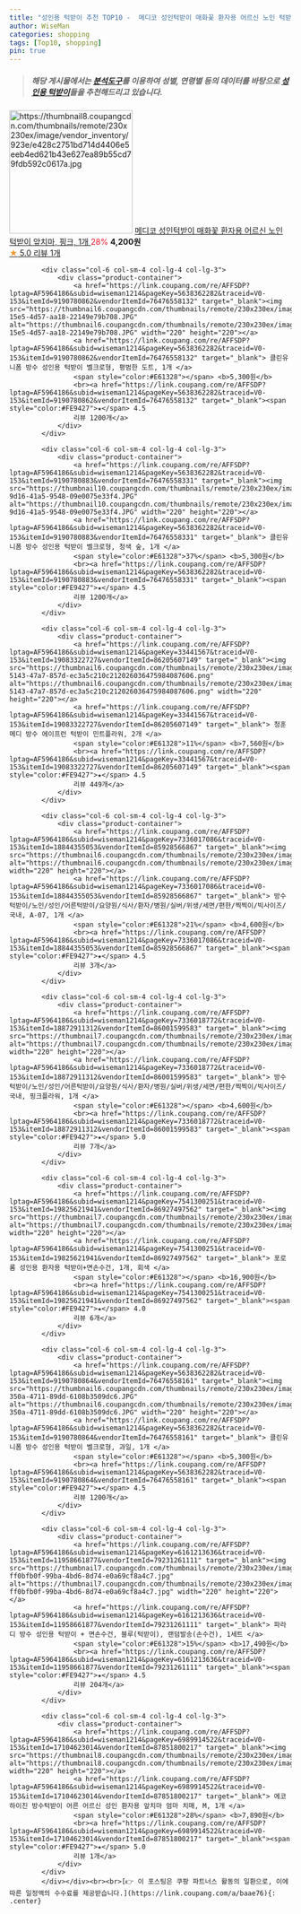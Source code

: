 ```yaml
---
title: "성인용 턱받이 추천 TOP10 -  메디코 성인턱받이 매화꽃 환자용 어르신 노인 턱받이 앞치마, 핑크, 1개 "
author: WiseMan
categories: shopping
tags: [Top10, shopping]
pin: true
---
```


> ##### 해당 게시물에서는 [**분석도구**](https://itemscout.io/)를 이용하여 **성별**, **연령별** 등의 데이터를 바탕으로 [**성인용 턱받이**](https://link.coupang.com/a/baae76)들을 추천해드리고 있습니다.
<div class="container"><div class="row">
            <div class="col-6 col-sm-4 col-lg-4 col-lg-3">
                <div class="product-container">
                    <a href="https://link.coupang.com/re/AFFSDP?lptag=AF5964186&subid=wiseman1214&pageKey=7693302879&traceid=V0-153&itemId=20578738842&vendorItemId=87653902245" target="_blank"><img src="https://thumbnail8.coupangcdn.com/thumbnails/remote/230x230ex/image/vendor_inventory/923e/e428c2751bd714d4406e5eeb4ed621b43e627ea89b55cd79fdb592c0617a.jpg" alt="https://thumbnail8.coupangcdn.com/thumbnails/remote/230x230ex/image/vendor_inventory/923e/e428c2751bd714d4406e5eeb4ed621b43e627ea89b55cd79fdb592c0617a.jpg" width="220" height="220"></a>
                    <a href="https://link.coupang.com/re/AFFSDP?lptag=AF5964186&subid=wiseman1214&pageKey=7693302879&traceid=V0-153&itemId=20578738842&vendorItemId=87653902245" target="_blank"> 메디코 성인턱받이 매화꽃 환자용 어르신 노인 턱받이 앞치마, 핑크, 1개 </a>
                    <span style="color:#E61328">28%</span> <b>4,200원</b>
                    <br><a href="https://link.coupang.com/re/AFFSDP?lptag=AF5964186&subid=wiseman1214&pageKey=7693302879&traceid=V0-153&itemId=20578738842&vendorItemId=87653902245" target="_blank"><span style="color:#FE9427">★</span> 5.0
                    리뷰 1개</a>
                </div>
            </div>
            
            <div class="col-6 col-sm-4 col-lg-4 col-lg-3">
                <div class="product-container">
                    <a href="https://link.coupang.com/re/AFFSDP?lptag=AF5964186&subid=wiseman1214&pageKey=5638362282&traceid=V0-153&itemId=9190780862&vendorItemId=76476558132" target="_blank"><img src="https://thumbnail6.coupangcdn.com/thumbnails/remote/230x230ex/image/retail/images/2021/06/07/17/4/7163d4c0-15e5-4d57-aa18-22149e79b708.JPG" alt="https://thumbnail6.coupangcdn.com/thumbnails/remote/230x230ex/image/retail/images/2021/06/07/17/4/7163d4c0-15e5-4d57-aa18-22149e79b708.JPG" width="220" height="220"></a>
                    <a href="https://link.coupang.com/re/AFFSDP?lptag=AF5964186&subid=wiseman1214&pageKey=5638362282&traceid=V0-153&itemId=9190780862&vendorItemId=76476558132" target="_blank"> 클린유니폼 방수 성인용 턱받이 벨크로형, 평범한 도트, 1개 </a>
                    <span style="color:#E61328"></span> <b>5,300원</b>
                    <br><a href="https://link.coupang.com/re/AFFSDP?lptag=AF5964186&subid=wiseman1214&pageKey=5638362282&traceid=V0-153&itemId=9190780862&vendorItemId=76476558132" target="_blank"><span style="color:#FE9427">★</span> 4.5
                    리뷰 1200개</a>
                </div>
            </div>
            
            <div class="col-6 col-sm-4 col-lg-4 col-lg-3">
                <div class="product-container">
                    <a href="https://link.coupang.com/re/AFFSDP?lptag=AF5964186&subid=wiseman1214&pageKey=5638362282&traceid=V0-153&itemId=9190780883&vendorItemId=76476558331" target="_blank"><img src="https://thumbnail10.coupangcdn.com/thumbnails/remote/230x230ex/image/retail/images/2021/06/07/17/6/914de61c-9d16-41a5-9548-09e0075e33f4.JPG" alt="https://thumbnail10.coupangcdn.com/thumbnails/remote/230x230ex/image/retail/images/2021/06/07/17/6/914de61c-9d16-41a5-9548-09e0075e33f4.JPG" width="220" height="220"></a>
                    <a href="https://link.coupang.com/re/AFFSDP?lptag=AF5964186&subid=wiseman1214&pageKey=5638362282&traceid=V0-153&itemId=9190780883&vendorItemId=76476558331" target="_blank"> 클린유니폼 방수 성인용 턱받이 벨크로형, 청색 숲, 1개 </a>
                    <span style="color:#E61328">37%</span> <b>5,300원</b>
                    <br><a href="https://link.coupang.com/re/AFFSDP?lptag=AF5964186&subid=wiseman1214&pageKey=5638362282&traceid=V0-153&itemId=9190780883&vendorItemId=76476558331" target="_blank"><span style="color:#FE9427">★</span> 4.5
                    리뷰 1200개</a>
                </div>
            </div>
            
            <div class="col-6 col-sm-4 col-lg-4 col-lg-3">
                <div class="product-container">
                    <a href="https://link.coupang.com/re/AFFSDP?lptag=AF5964186&subid=wiseman1214&pageKey=33441567&traceid=V0-153&itemId=19083322727&vendorItemId=86205607149" target="_blank"><img src="https://thumbnail6.coupangcdn.com/thumbnails/remote/230x230ex/image/retail/images/583fa48c-5143-47a7-857d-ec3a5c210c212026036475984087606.png" alt="https://thumbnail6.coupangcdn.com/thumbnails/remote/230x230ex/image/retail/images/583fa48c-5143-47a7-857d-ec3a5c210c212026036475984087606.png" width="220" height="220"></a>
                    <a href="https://link.coupang.com/re/AFFSDP?lptag=AF5964186&subid=wiseman1214&pageKey=33441567&traceid=V0-153&itemId=19083322727&vendorItemId=86205607149" target="_blank"> 청훈메디 방수 에이프런 턱받이 민트플라워, 2개 </a>
                    <span style="color:#E61328">11%</span> <b>7,560원</b>
                    <br><a href="https://link.coupang.com/re/AFFSDP?lptag=AF5964186&subid=wiseman1214&pageKey=33441567&traceid=V0-153&itemId=19083322727&vendorItemId=86205607149" target="_blank"><span style="color:#FE9427">★</span> 4.5
                    리뷰 449개</a>
                </div>
            </div>
            
            <div class="col-6 col-sm-4 col-lg-4 col-lg-3">
                <div class="product-container">
                    <a href="https://link.coupang.com/re/AFFSDP?lptag=AF5964186&subid=wiseman1214&pageKey=7336017086&traceid=V0-153&itemId=18844355053&vendorItemId=85928566867" target="_blank"><img src="https://thumbnail6.coupangcdn.com/thumbnails/remote/230x230ex/image/vendor_inventory/227b/9e3e556ce316f652216795cea06ac3572a214c5e0de26c0ebca5105b2955.jpg" alt="https://thumbnail6.coupangcdn.com/thumbnails/remote/230x230ex/image/vendor_inventory/227b/9e3e556ce316f652216795cea06ac3572a214c5e0de26c0ebca5105b2955.jpg" width="220" height="220"></a>
                    <a href="https://link.coupang.com/re/AFFSDP?lptag=AF5964186&subid=wiseman1214&pageKey=7336017086&traceid=V0-153&itemId=18844355053&vendorItemId=85928566867" target="_blank"> 방수턱받이/노인/성인/어른턱받이/요양원/식사/환자/병원/실버/위생/세면/편한/찍찍이/빅사이즈/국내, A-07, 1개 </a>
                    <span style="color:#E61328">21%</span> <b>4,600원</b>
                    <br><a href="https://link.coupang.com/re/AFFSDP?lptag=AF5964186&subid=wiseman1214&pageKey=7336017086&traceid=V0-153&itemId=18844355053&vendorItemId=85928566867" target="_blank"><span style="color:#FE9427">★</span> 4.5
                    리뷰 3개</a>
                </div>
            </div>
            
            <div class="col-6 col-sm-4 col-lg-4 col-lg-3">
                <div class="product-container">
                    <a href="https://link.coupang.com/re/AFFSDP?lptag=AF5964186&subid=wiseman1214&pageKey=7336018772&traceid=V0-153&itemId=18872911312&vendorItemId=86001599583" target="_blank"><img src="https://thumbnail7.coupangcdn.com/thumbnails/remote/230x230ex/image/vendor_inventory/5913/ecba1ba30874b188df5bdbffe2d3cefae1cbe3a95ece553183af5801d281.jpg" alt="https://thumbnail7.coupangcdn.com/thumbnails/remote/230x230ex/image/vendor_inventory/5913/ecba1ba30874b188df5bdbffe2d3cefae1cbe3a95ece553183af5801d281.jpg" width="220" height="220"></a>
                    <a href="https://link.coupang.com/re/AFFSDP?lptag=AF5964186&subid=wiseman1214&pageKey=7336018772&traceid=V0-153&itemId=18872911312&vendorItemId=86001599583" target="_blank"> 방수턱받이/노인/성인/어른턱받이/요양원/식사/환자/병원/실버/위생/세면/편한/찍찍이/빅사이즈/국내, 핑크플라워, 1개 </a>
                    <span style="color:#E61328"></span> <b>4,600원</b>
                    <br><a href="https://link.coupang.com/re/AFFSDP?lptag=AF5964186&subid=wiseman1214&pageKey=7336018772&traceid=V0-153&itemId=18872911312&vendorItemId=86001599583" target="_blank"><span style="color:#FE9427">★</span> 5.0
                    리뷰 7개</a>
                </div>
            </div>
            
            <div class="col-6 col-sm-4 col-lg-4 col-lg-3">
                <div class="product-container">
                    <a href="https://link.coupang.com/re/AFFSDP?lptag=AF5964186&subid=wiseman1214&pageKey=7541300251&traceid=V0-153&itemId=19825621941&vendorItemId=86927497562" target="_blank"><img src="https://thumbnail7.coupangcdn.com/thumbnails/remote/230x230ex/image/vendor_inventory/d131/377cf061713bd37b7f9725229991d603b632dd4ef7baf077192146ef0872.png" alt="https://thumbnail7.coupangcdn.com/thumbnails/remote/230x230ex/image/vendor_inventory/d131/377cf061713bd37b7f9725229991d603b632dd4ef7baf077192146ef0872.png" width="220" height="220"></a>
                    <a href="https://link.coupang.com/re/AFFSDP?lptag=AF5964186&subid=wiseman1214&pageKey=7541300251&traceid=V0-153&itemId=19825621941&vendorItemId=86927497562" target="_blank"> 포로롬 성인용 환자용 턱받이+면손수건, 1개, 회색 </a>
                    <span style="color:#E61328"></span> <b>16,900원</b>
                    <br><a href="https://link.coupang.com/re/AFFSDP?lptag=AF5964186&subid=wiseman1214&pageKey=7541300251&traceid=V0-153&itemId=19825621941&vendorItemId=86927497562" target="_blank"><span style="color:#FE9427">★</span> 4.0
                    리뷰 6개</a>
                </div>
            </div>
            
            <div class="col-6 col-sm-4 col-lg-4 col-lg-3">
                <div class="product-container">
                    <a href="https://link.coupang.com/re/AFFSDP?lptag=AF5964186&subid=wiseman1214&pageKey=5638362282&traceid=V0-153&itemId=9190780864&vendorItemId=76476558161" target="_blank"><img src="https://thumbnail6.coupangcdn.com/thumbnails/remote/230x230ex/image/retail/images/2021/06/07/17/6/25a8f413-350a-4711-89dd-6108b3509dc6.JPG" alt="https://thumbnail6.coupangcdn.com/thumbnails/remote/230x230ex/image/retail/images/2021/06/07/17/6/25a8f413-350a-4711-89dd-6108b3509dc6.JPG" width="220" height="220"></a>
                    <a href="https://link.coupang.com/re/AFFSDP?lptag=AF5964186&subid=wiseman1214&pageKey=5638362282&traceid=V0-153&itemId=9190780864&vendorItemId=76476558161" target="_blank"> 클린유니폼 방수 성인용 턱받이 벨크로형, 과일, 1개 </a>
                    <span style="color:#E61328"></span> <b>5,300원</b>
                    <br><a href="https://link.coupang.com/re/AFFSDP?lptag=AF5964186&subid=wiseman1214&pageKey=5638362282&traceid=V0-153&itemId=9190780864&vendorItemId=76476558161" target="_blank"><span style="color:#FE9427">★</span> 4.5
                    리뷰 1200개</a>
                </div>
            </div>
            
            <div class="col-6 col-sm-4 col-lg-4 col-lg-3">
                <div class="product-container">
                    <a href="https://link.coupang.com/re/AFFSDP?lptag=AF5964186&subid=wiseman1214&pageKey=6161213636&traceid=V0-153&itemId=11958661877&vendorItemId=79231261111" target="_blank"><img src="https://thumbnail7.coupangcdn.com/thumbnails/remote/230x230ex/image/retail/images/1369811841533021-ff0bfb0f-99ba-4bd6-8d74-e0a69cf8a4c7.jpg" alt="https://thumbnail7.coupangcdn.com/thumbnails/remote/230x230ex/image/retail/images/1369811841533021-ff0bfb0f-99ba-4bd6-8d74-e0a69cf8a4c7.jpg" width="220" height="220"></a>
                    <a href="https://link.coupang.com/re/AFFSDP?lptag=AF5964186&subid=wiseman1214&pageKey=6161213636&traceid=V0-153&itemId=11958661877&vendorItemId=79231261111" target="_blank"> 파라디 방수 성인용 턱받이 + 면손수건, 블루(턱받이), 랜덤발송(손수건), 1세트 </a>
                    <span style="color:#E61328">15%</span> <b>17,490원</b>
                    <br><a href="https://link.coupang.com/re/AFFSDP?lptag=AF5964186&subid=wiseman1214&pageKey=6161213636&traceid=V0-153&itemId=11958661877&vendorItemId=79231261111" target="_blank"><span style="color:#FE9427">★</span> 4.5
                    리뷰 204개</a>
                </div>
            </div>
            
            <div class="col-6 col-sm-4 col-lg-4 col-lg-3">
                <div class="product-container">
                    <a href="https://link.coupang.com/re/AFFSDP?lptag=AF5964186&subid=wiseman1214&pageKey=6989914522&traceid=V0-153&itemId=17104623014&vendorItemId=87851800217" target="_blank"><img src="https://thumbnail8.coupangcdn.com/thumbnails/remote/230x230ex/image/vendor_inventory/4c4b/ee73edba41751a11adf048832d06c3b9ce34e4106ee234d2e59496ea4c88.jpg" alt="https://thumbnail8.coupangcdn.com/thumbnails/remote/230x230ex/image/vendor_inventory/4c4b/ee73edba41751a11adf048832d06c3b9ce34e4106ee234d2e59496ea4c88.jpg" width="220" height="220"></a>
                    <a href="https://link.coupang.com/re/AFFSDP?lptag=AF5964186&subid=wiseman1214&pageKey=6989914522&traceid=V0-153&itemId=17104623014&vendorItemId=87851800217" target="_blank"> 에코하이진 방수턱받이 어른 어르신 성인 환자용 앞치마 엄마 치매, M, 1개 </a>
                    <span style="color:#E61328">28%</span> <b>7,890원</b>
                    <br><a href="https://link.coupang.com/re/AFFSDP?lptag=AF5964186&subid=wiseman1214&pageKey=6989914522&traceid=V0-153&itemId=17104623014&vendorItemId=87851800217" target="_blank"><span style="color:#FE9427">★</span> 5.0
                    리뷰 1개</a>
                </div>
            </div>
            </div></div><br><br>[👉 이 포스팅은 쿠팡 파트너스 활동의 일환으로, 이에 따른 일정액의 수수료를 제공받습니다.](https://link.coupang.com/a/baae76){: .center}